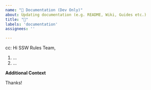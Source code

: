 ```yaml
---
name: "📝 Documentation (Dev Only)"
about: Updating documentation (e.g. README, Wiki, Guides etc.)
title: "📝"
labels: 'documentation'
assignees: ''

---
```

<!-- These comments automatically delete -->
<!-- @ metion users who are in the loop -->
cc: 
Hi SSW Rules Team,

<!-- What process should be documented? -->

<!--Add numbered tasks-->
1. ...
2. ...

**Additional Context**
<!-- Add any other context or screenshots here -->

Thanks!
